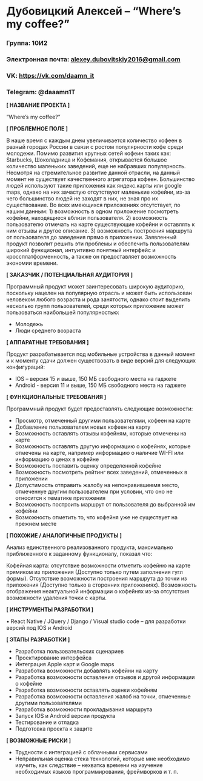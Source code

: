 # Дубовицкий Алексей – “Where’s my coffee?”

### Группа: 10И2
### Электронная почта: alexey.dubovitskiy2016@gmail.com
### VK: https://vk.com/daamn_it
### Telegram: @daaamn1T


**[ НАЗВАНИЕ ПРОЕКТА ]**

“Where’s my coffee?”

**[ ПРОБЛЕМНОЕ ПОЛЕ ]**

В наше время с каждым днем увеличивается количество кофеен в разный городах России в связи с ростом популярности кофе среди молодежи. Помимо развития крупных сетей кофеин таких как: Starbucks, Шоколадница и Кофемания, открывается большое количество маленьких заведений, еще не набравших популярность. Несмотря на стремительное развитие данной отрасли, на данный момент не существует качественного агрегатора кофеен. Большинство людей используют такие приложения как яндекс.карты или google maps, однако на них зачастую отсутствуют маленькие кофейни, из-за чего большинство людей не заходят в них, не зная про их существование. Во всех имеющихся приложениях отсутствует, по нашим данным: 1) возможность в одном приложение посмотреть кофейни, находящиеся вблизи пользователя. 2) возможность пользователю отмечать на карте существующие кофейни и оставлять к ним отзывы и другое описание. 3) возможность построения маршрута от пользователя до заведения прямо в приложении. Заявленный продукт позволит решить эти проблемы и обеспечить пользователям широкий функционал, интуитивно понятный интерфейс и кроссплатформенность, а также он предоставляет возможность экономии времени.

**[ ЗАКАЗЧИК / ПОТЕНЦИАЛЬНАЯ АУДИТОРИЯ ]**

Программный продукт может заинтересовать широкую аудиторию, поскольку нацелен на популярную отрасль и может быть использован человеком любого возраста и рода занятости, однако стоит выделить несколько групп пользователей, среди которых приложение может пользоваться наибольшей популярностью:
-	Молодежь
-	Люди среднего возраста

**[ АППАРАТНЫЕ ТРЕБОВАНИЯ ]** 

Продукт разрабатывается под мобильные устройства в данный момент и к моменту сдачи должен существовать в виде версий для следующих конфигураций:

-	IOS – версия 15 и выше, 150 МБ свободного места на гаджете
-	Android - версия 11 и выше, 150 МБ свободного места на гаджете

**[ ФУНКЦИОНАЛЬНЫЕ ТРЕБОВАНИЯ ]**

Программный продукт будет предоставлять следующие возможности:
-	Просмотр, отмеченный другими пользователями, кофеен на карте
-	Добавление пользователем новых кофеен на карту
-	Возможность оставлять отзывы кофейням, которые отмечены на карте
-	Возможность оставлять другую информацию о кофейнях, которые отмечены на карте, например информацию о наличие WI-FI или информацию о ценах в кофейне
-	Возможность поставить оценку определенной кофейне
-	Возможность посмотреть рейтинг всех заведений, отмеченных в приложении
-	Допустимость отправить жалобу на непонравившеемя место, отмеченнуе другим пользователем при условии, что оно не относится к тематике приложения
-	Возможность построить маршрут от пользователя до выбранной им кофейни
-	Возможность отметить то, что кофейня уже не существует на прежнем месте

**[ ПОХОЖИЕ / АНАЛОГИЧНЫЕ ПРОДУКТЫ ]**

Анализ единственного реализованного продукта, максимально приближенного к заданному функционалу, показал что:

Кофейная карта: отсутствие возможности отметить кофейню на карте прямиком из приложения (Доступно только путем заполнения гугл формы). Отсутствие возможности построения маршрута до точки из приложения (Доступно только в сторонних приложениях). Возможность отображения неактуальной информации о кофейнях из-за отсутствия возможности удаления точки с карты.

**[ ИНСТРУМЕНТЫ РАЗРАБОТКИ ]**

•	React Native / JQuery / Django / Visual studio code – для разработки версий под IOS и Android

**[ ЭТАПЫ РАЗРАБОТКИ ]**

-	Разработка пользовательских сценариев
-	Проектирование интерфейса
-	Интеграция Apple карт и Google maps
-	Разработка возможности добавлять кофейни на карту
-	Разработка возможности оставления отзывов и другой информации о кофейне
-	Разработка возможности оставлять оценки кофейням
-	Разработка возможности оставления жалоб на точки, отмеченные другими пользователями
-	Разработка возможности прокладывания маршрута
-	Запуск IOS и Android версии продукта
-	Тестирование и отладка
-	Подготовка проекта к защите

**[ ВОЗМОЖНЫЕ РИСКИ ]**

-	Трудности с интеграцией с облачными сервисами
-	Неправильная оценка стека технологий, которые мне необходимо изучить, как следствие – нехватка времени на изучение    необходимых языков программирования, фреймворков и т. п.
